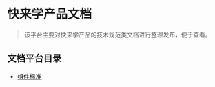 # 快来学产品文档

> 该平台主要对快来学产品的技术规范类文档进行整理发布，便于查看。

## 文档平台目录

* [组件标准](https://github.com/klxedu/blog/wiki/%E5%BF%AB%E6%9D%A5%E5%AD%A6%E7%BB%84%E4%BB%B6%E8%A7%84%E8%8C%83)
